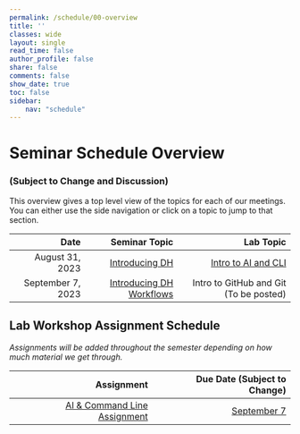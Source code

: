 ```yaml
---
permalink: /schedule/00-overview
title: ''
classes: wide
layout: single
read_time: false
author_profile: false
share: false
comments: false
show_date: true
toc: false
sidebar:
    nav: "schedule"
---
```


<h1> Seminar Schedule Overview</h1>
<h3>(Subject to Change and Discussion)</h3>

This overview gives a top level view of the topics for each of our meetings. You can either use the side navigation or click on a topic to jump to that section.

|  Date | Seminar Topic | Lab Topic |
| -----------------: | --------------: | --------------: |
|August 31, 2023 | [Introducing DH]({{site.baseurl}}/schedule/01-introducing-dh) |[Intro to AI and CLI]({{site.baseurl}}/materials/intro-ai-cli/01-course-ai-tools)||
| September 7, 2023 | [Introducing DH Workflows]({{site.baseurl}}/schedule/02-introducing-dh-workflows) |Intro to GitHub and Git (To be posted)||

## Lab Workshop Assignment Schedule

*Assignments will be added throughout the semester depending on how much material we get through.*

|Assignment | Due Date (Subject to Change) |
| -----------------: | --------------: |
| [AI & Command Line Assignment]({{site.baseurl}}/materials/intro-ai-cli/02-command-line#ai--command-line-assignment) | [September 7]({{site.baseurl}}/schedule/02-introducing-dh-workflows)|

